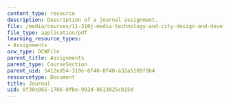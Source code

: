 ```yaml
---
content_type: resource
description: Description of a journal assignment.
file: /media/courses/11-310j-media-technology-and-city-design-and-development-fall-2002/0f30c06517068fbe992d8613025cb15d_journal.pdf
file_type: application/pdf
learning_resource_types:
- Assignments
ocw_type: OCWFile
parent_title: Assignments
parent_type: CourseSection
parent_uid: 5412ed54-319e-6f40-0f40-a32a5189f9b4
resourcetype: Document
title: Journal
uid: 0f30c065-1706-8fbe-992d-8613025cb15d
---
```

